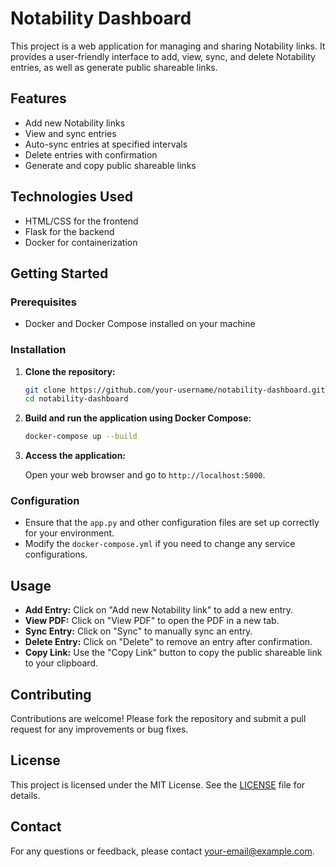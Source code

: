 # Notability Dashboard

This project is a web application for managing and sharing Notability links. It provides a user-friendly interface to add, view, sync, and delete Notability entries, as well as generate public shareable links.

## Features

- Add new Notability links
- View and sync entries
- Auto-sync entries at specified intervals
- Delete entries with confirmation
- Generate and copy public shareable links

## Technologies Used

- HTML/CSS for the frontend
- Flask for the backend
- Docker for containerization

## Getting Started

### Prerequisites

- Docker and Docker Compose installed on your machine

### Installation

1. **Clone the repository:**

   ```bash
   git clone https://github.com/your-username/notability-dashboard.git
   cd notability-dashboard
   ```

2. **Build and run the application using Docker Compose:**

   ```bash
   docker-compose up --build
   ```

3. **Access the application:**

   Open your web browser and go to `http://localhost:5000`.

### Configuration

- Ensure that the `app.py` and other configuration files are set up correctly for your environment.
- Modify the `docker-compose.yml` if you need to change any service configurations.

## Usage

- **Add Entry:** Click on "Add new Notability link" to add a new entry.
- **View PDF:** Click on "View PDF" to open the PDF in a new tab.
- **Sync Entry:** Click on "Sync" to manually sync an entry.
- **Delete Entry:** Click on "Delete" to remove an entry after confirmation.
- **Copy Link:** Use the "Copy Link" button to copy the public shareable link to your clipboard.

## Contributing

Contributions are welcome! Please fork the repository and submit a pull request for any improvements or bug fixes.

## License

This project is licensed under the MIT License. See the [LICENSE](LICENSE) file for details.

## Contact

For any questions or feedback, please contact [your-email@example.com](mailto:your-email@example.com). 